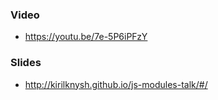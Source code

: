 ### Video 
- https://youtu.be/7e-5P6iPFzY

### Slides 
- http://kirilknysh.github.io/js-modules-talk/#/
